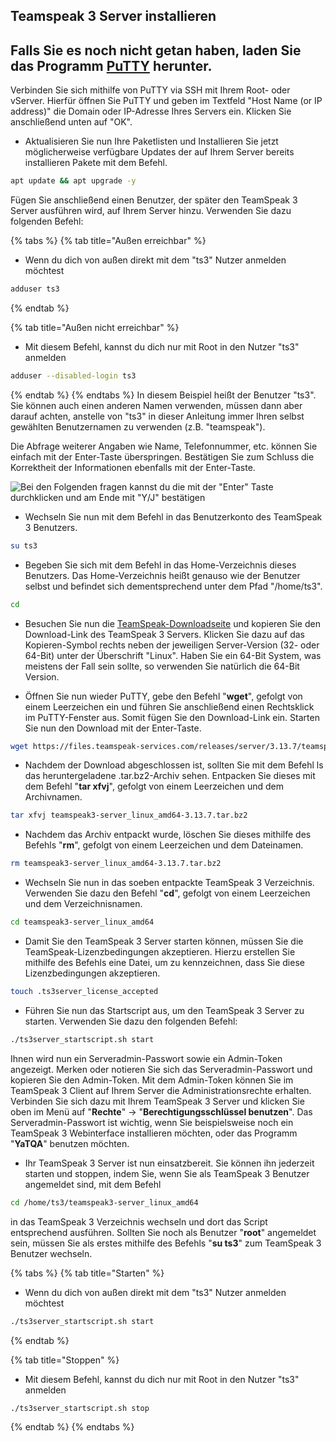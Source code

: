 ## Teamspeak 3 Server installieren

## Falls Sie es noch nicht getan haben, laden Sie das Programm [PuTTY](https://www.chiark.greenend.org.uk/~sgtatham/putty/latest.html) herunter.
Verbinden Sie sich mithilfe von PuTTY via SSH mit Ihrem Root- oder vServer. Hierfür öffnen Sie PuTTY und geben im Textfeld "Host Name (or IP address)" 
die Domain oder IP-Adresse Ihres Servers ein. Klicken Sie anschließend unten auf "OK".

* Aktualisieren Sie nun Ihre Paketlisten und Installieren Sie jetzt möglicherweise verfügbare Updates der auf Ihrem Server bereits installieren Pakete mit dem Befehl.

```bash
apt update && apt upgrade -y
```

Fügen Sie anschließend einen Benutzer, der später den TeamSpeak 3 Server ausführen wird, auf Ihrem Server hinzu. Verwenden Sie dazu folgenden Befehl:

{% tabs %}
{% tab title="Außen erreichbar" %}
* Wenn du dich von außen direkt mit dem "ts3" Nutzer anmelden möchtest

```bash
adduser ts3
```

{% endtab %}

{% tab title="Außen nicht erreichbar" %}
* Mit diesem Befehl, kannst du dich nur mit Root in den Nutzer "ts3" anmelden

```bash
adduser --disabled-login ts3
```

{% endtab %}
{% endtabs %}
In diesem Beispiel heißt der Benutzer "ts3". Sie können auch einen anderen Namen verwenden, müssen dann aber darauf achten, anstelle von "ts3" in dieser Anleitung immer Ihren selbst gewählten Benutzernamen zu verwenden (z.B. "teamspeak").

Die Abfrage weiterer Angaben wie Name, Telefonnummer, etc. können Sie einfach mit der Enter-Taste überspringen. Bestätigen Sie zum Schluss die Korrektheit der Informationen ebenfalls mit der Enter-Taste.

![Bei den Folgenden fragen kannst du die mit der "Enter" Taste durchklicken und am Ende mit "Y/J" bestätigen](https://auroa.link/uploads/auroa/4aa27f75-9c43-4485-a185-ce137e391800.jpg)


* Wechseln Sie nun mit dem Befehl in das Benutzerkonto des TeamSpeak 3 Benutzers.

```bash
su ts3
```

* Begeben Sie sich mit dem Befehl in das Home-Verzeichnis dieses Benutzers. Das Home-Verzeichnis heißt genauso wie der Benutzer selbst und befindet sich dementsprechend unter dem Pfad "/home/ts3".

```bash
cd 
```

* Besuchen Sie nun die [TeamSpeak-Downloadseite](https://www.teamspeak.com/en/downloads/#server) und kopieren Sie den Download-Link des TeamSpeak 3 Servers. Klicken Sie dazu auf das Kopieren-Symbol rechts neben der 
jeweiligen Server-Version (32- oder 64-Bit) unter der Überschrift "Linux". Haben Sie ein 64-Bit System, was meistens der Fall sein sollte, so verwenden Sie natürlich die 64-Bit Version.


* Öffnen Sie nun wieder PuTTY, gebe den Befehl "**wget**", gefolgt von einem Leerzeichen ein und führen Sie anschließend einen Rechtsklick im PuTTY-Fenster aus. Somit fügen Sie den Download-Link 
ein. Starten Sie nun den Download mit der Enter-Taste.

```bash
wget https://files.teamspeak-services.com/releases/server/3.13.7/teamspeak3-server_linux_amd64-3.13.7.tar.bz2
```

* Nachdem der Download abgeschlossen ist, sollten Sie mit dem Befehl ls das heruntergeladene .tar.bz2-Archiv sehen. Entpacken Sie dieses mit dem Befehl "**tar xfvj**", 
gefolgt von einem Leerzeichen und dem Archivnamen.

```bash
tar xfvj teamspeak3-server_linux_amd64-3.13.7.tar.bz2
```

* Nachdem das Archiv entpackt wurde, löschen Sie dieses mithilfe des Befehls "**rm**", gefolgt von einem Leerzeichen und dem Dateinamen.

```bash
rm teamspeak3-server_linux_amd64-3.13.7.tar.bz2
```

* Wechseln Sie nun in das soeben entpackte TeamSpeak 3 Verzeichnis. Verwenden Sie dazu den Befehl "**cd**", gefolgt von einem Leerzeichen und dem Verzeichnisnamen.

```bash
cd teamspeak3-server_linux_amd64
```

* Damit Sie den TeamSpeak 3 Server starten können, müssen Sie die TeamSpeak-Lizenzbedingungen akzeptieren. Hierzu erstellen Sie mithilfe des Befehls eine Datei, um zu kennzeichnen, dass Sie diese Lizenzbedingungen akzeptieren.

```bash
touch .ts3server_license_accepted
```

* Führen Sie nun das Startscript aus, um den TeamSpeak 3 Server zu starten. Verwenden Sie dazu den folgenden Befehl: 

```bash
./ts3server_startscript.sh start
```

Ihnen wird nun ein Serveradmin-Passwort sowie ein Admin-Token angezeigt. Merken oder notieren Sie sich das Serveradmin-Passwort und kopieren Sie den Admin-Token.
Mit dem Admin-Token können Sie im TeamSpeak 3 Client auf Ihrem Server die Administrationsrechte erhalten. Verbinden Sie sich dazu mit Ihrem TeamSpeak 3 Server und klicken Sie oben 
im Menü auf "**Rechte**" -> "**Berechtigungsschlüssel benutzen**". Das Serveradmin-Passwort ist wichtig, wenn Sie beispielsweise noch ein TeamSpeak 3 Webinterface installieren möchten, oder das Programm "**YaTQA**" benutzen möchten.

* Ihr TeamSpeak 3 Server ist nun einsatzbereit. Sie können ihn jederzeit starten und stoppen, indem Sie, wenn Sie als TeamSpeak 3 Benutzer angemeldet sind,
mit dem Befehl

```bash
cd /home/ts3/teamspeak3-server_linux_amd64
```
in das TeamSpeak 3 Verzeichnis wechseln und dort das Script entsprechend ausführen. Sollten Sie noch als Benutzer "**root**" angemeldet sein, müssen Sie als erstes mithilfe des Befehls "**su ts3**" zum TeamSpeak 3 Benutzer wechseln.

{% tabs %}
{% tab title="Starten" %}
* Wenn du dich von außen direkt mit dem "ts3" Nutzer anmelden möchtest

```bash
./ts3server_startscript.sh start
```

{% endtab %}

{% tab title="Stoppen" %}
* Mit diesem Befehl, kannst du dich nur mit Root in den Nutzer "ts3" anmelden

```bash
./ts3server_startscript.sh stop
```

{% endtab %}
{% endtabs %}
